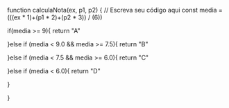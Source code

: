 function calculaNota(ex, p1, p2) {
  // Escreva seu código aqui
     const media = (((ex * 1)+(p1 * 2)+(p2 * 3)) / (6))
  
  if(media >= 9){
    return "A"
    
  }else if (media < 9.0 && media >= 7.5){
    return "B" 
    
  }else if (media < 7.5 && media >= 6.0){
    return "C"
    
  }else if (media < 6.0){
    return "D"
    
  }
  
}
